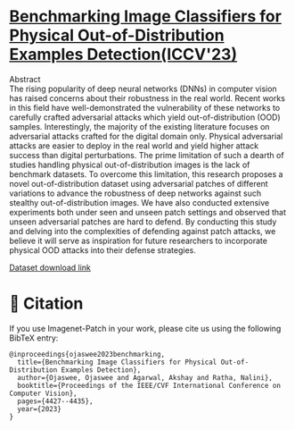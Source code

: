 # [**Benchmarking Image Classifiers for Physical Out-of-Distribution Examples Detection(ICCV'23)**](https://openaccess.thecvf.com/content/ICCV2023W/OODCV/html/Ojaswee_Benchmarking_Image_Classifiers_for_Physical_Out-of_Distribution_Examples_Detection_ICCVW_2023_paper.html)

Abstract <br>
The rising popularity of deep neural networks (DNNs) in computer vision has raised concerns about their robustness in the real world. Recent works in this field have well-demonstrated the vulnerability of these networks to carefully crafted adversarial attacks which yield out-of-distribution (OOD) samples. Interestingly, the majority of the existing literature focuses on adversarial attacks crafted for the digital domain only. Physical adversarial attacks are easier to deploy in the real world and yield higher attack success than digital perturbations. The prime limitation of such a dearth of studies handling physical out-of-distribution images is the lack of benchmark datasets. To overcome this limitation, this research proposes a novel out-of-distribution dataset using adversarial patches of different variations to advance the robustness of deep networks against such stealthy out-of-distribution images. We have also conducted extensive experiments both under seen and unseen patch settings and observed that unseen adversarial patches are hard to defend. By conducting this study and delving into the complexities of defending against patch attacks, we believe it will serve as inspiration for future researchers to incorporate physical OOD attacks into their defense strategies.

[Dataset download link](https://openaccess.thecvf.com/content/ICCV2023W/OODCV/html/Ojaswee_Benchmarking_Image_Classifiers_for_Physical_Out-of-Distribution_Examples_Detection_ICCVW_2023_paper.html)

# :newspaper: Citation

If you use Imagenet-Patch in your work, please cite us using the following BibTeX entry:

```
@inproceedings{ojaswee2023benchmarking,
  title={Benchmarking Image Classifiers for Physical Out-of-Distribution Examples Detection},
  author={Ojaswee, Ojaswee and Agarwal, Akshay and Ratha, Nalini},
  booktitle={Proceedings of the IEEE/CVF International Conference on Computer Vision},
  pages={4427--4435},
  year={2023}
}
```
